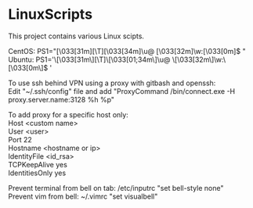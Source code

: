# LinuxScripts
This project contains various Linux scipts.<br>

CentOS: PS1="\[\033[31m\][\T]\[\033[34m\]\u@ \[\033[32m\]\w:\[\033[0m\]\$ "<br>
Ubuntu: PS1='\\[\033[31m\\][\T]\\[\033[01;34m\\]\u@ \\[\033[32m\\]\w:\\[\033[0m\\]$ '<br>

To use ssh behind VPN using a proxy with gitbash and openssh:<br>
Edit "~/.ssh/config" file and add "ProxyCommand /bin/connect.exe -H proxy.server.name:3128 %h %p"<br>

To add proxy for a specific host only:<br>
Host \<custom name\><br>
  User \<user\><br>
  Port 22<br>
  Hostname \<hostname or ip\><br>
  IdentityFile \<id_rsa\><br>
  TCPKeepAlive yes<br>
  IdentitiesOnly yes<br>

Prevent terminal from bell on tab: /etc/inputrc "set bell-style none"<br>
Prevent vim from bell: ~/.vimrc "set visualbell"<br>
